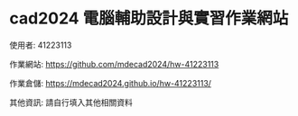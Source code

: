 # cad2024 電腦輔助設計與實習作業網站

使用者: 41223113

作業網站: https://github.com/mdecad2024/hw-41223113

作業倉儲: https://mdecad2024.github.io/hw-41223113/

其他資訊: 請自行填入其他相關資料
